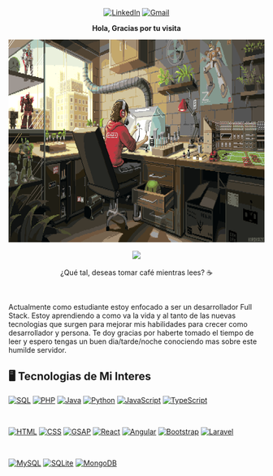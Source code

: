<p align="center">
<a href="https://www.linkedin.com/in/emanuel-robinson-ordo%C3%B1ez-hancco-797956355/"><img src="https://img.shields.io/badge/linkedin-%230077B5.svg?style=for-the-badge&logo=linkedin&logoColor=white" alt="LinkedIn"></a>
<a href="mailto:emarobins.oh@gmail.com"><img src="https://img.shields.io/badge/Gmail-D14836?style=for-the-badge&logo=gmail&logoColor=white" alt="Gmail"></a>
</p>

<p align="center"><strong>Hola, Gracias por tu visita</strong></p>

<p align="center"><img src="kirokaze.gif" alt="KIROKAZE" style="width: 750px; height: 400px;"></p> 

<p align="center">
<a href="#"><img src="https://readme-typing-svg.herokuapp.com?font=&duration=2900&pause=1200&color=F7CF18&center=true&vCenter=true&width=435&lines=DESARROLLADOR+DE+SOFTWARE+EN+PROCESO;EXPERIENCIA+EN+BACKEND;EXPERIENCIA+EN+FRONTEND;y+un+buen+ser+humano"/></a>
</p>

<p align="center">¿Qué tal, deseas tomar café mientras lees? ☕</p>

<br>

Actualmente como estudiante estoy enfocado a ser un desarrollador Full Stack. Estoy aprendiendo a como va la vida y al tanto de las nuevas tecnologias que surgen para mejorar mis habilidades para crecer como desarrollador y persona.
Te doy gracias por haberte tomado el tiempo de leer y espero tengas un buen dia/tarde/noche conociendo mas sobre este humilde servidor.

## 🖥 Tecnologias de Mi Interes

<a href="#"><img alt="SQL" src="https://img.shields.io/badge/SQL-025E8C.svg?style=for-the-badge&logo=database&logoColor=white"></a>
<a href="#"><img alt="PHP" src="https://img.shields.io/badge/PHP-777BB4.svg?style=for-the-badge&logo=php&logoColor=white"></a>
<a href="#"><img alt="Java" src="https://img.shields.io/badge/Java-007396.svg?style=for-the-badge&logo=openjdk&logoColor=white"></a>
<a href="#"><img alt="Python" src="https://img.shields.io/badge/Python-14354C.svg?style=for-the-badge&logo=python&logoColor=white"></a>
<a href="#"><img alt="JavaScript" src="https://img.shields.io/badge/JavaScript-F7DF1E.svg?style=for-the-badge&logo=javascript&logoColor=black"></a>
<a href="#"><img alt="TypeScript" src="https://img.shields.io/badge/TypeScript-007ACC.svg?style=for-the-badge&logo=typescript&logoColor=white"></a>

<br>

<a href="#"><img alt="HTML" src="https://img.shields.io/badge/HTML-E34F26.svg?style=for-the-badge&logo=html5&logoColor=white"></a>
<a href="#"><img alt="CSS" src="https://img.shields.io/badge/CSS-1572B6.svg?style=for-the-badge&logo=css3&logoColor=white"></a>
<a href="#"><img alt="GSAP" src="https://img.shields.io/badge/GSAP-88CE02.svg?style=for-the-badge&logo=greensock&logoColor=white"></a>
<a href="#"><img alt="React" src="https://img.shields.io/badge/React-20232a.svg?style=for-the-badge&logo=react&logoColor=%2361DAFB"></a>
<a href="#"><img alt="Angular" src="https://img.shields.io/badge/Angular-DD0031.svg?style=for-the-badge&logo=angular&logoColor=white"></a>
<a href="#"><img alt="Bootstrap" src="https://img.shields.io/badge/Bootstrap-7952B3.svg?style=for-the-badge&logo=bootstrap&logoColor=white"></a>
<a href="#"><img alt="Laravel" src="https://img.shields.io/badge/Laravel-FF2D20.svg?style=for-the-badge&logo=laravel&logoColor=white"></a>

<br>

<a href="#"><img alt="MySQL" src="https://img.shields.io/badge/MySQL-00f.svg?style=for-the-badge&logo=mysql&logoColor=white"></a>
<a href="#"><img alt="SQLite" src="https://img.shields.io/badge/SQLite-07405e.svg?style=for-the-badge&logo=sqlite&logoColor=white"></a>
<a href="#"><img alt="MongoDB" src="https://img.shields.io/badge/MongoDB-4ea94b.svg?style=for-the-badge&logo=mongodb&logoColor=white"></a>

